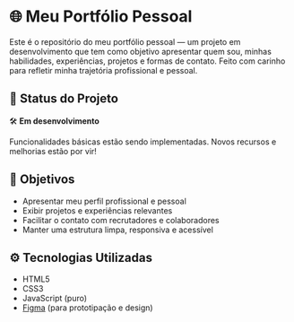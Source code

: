 # 🌐 Meu Portfólio Pessoal

Este é o repositório do meu portfólio pessoal — um projeto em desenvolvimento que tem como objetivo apresentar quem sou, minhas habilidades, experiências, projetos e formas de contato. Feito com carinho para refletir minha trajetória profissional e pessoal.

## 🚧 Status do Projeto

🛠️ **Em desenvolvimento**

Funcionalidades básicas estão sendo implementadas. Novos recursos e melhorias estão por vir!

## 📌 Objetivos

- Apresentar meu perfil profissional e pessoal
- Exibir projetos e experiências relevantes
- Facilitar o contato com recrutadores e colaboradores
- Manter uma estrutura limpa, responsiva e acessível

## ⚙️ Tecnologias Utilizadas

- HTML5
- CSS3
- JavaScript (puro)
- [Figma](https://figma.com/) (para prototipação e design)
